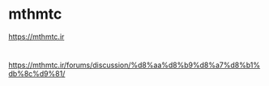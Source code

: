# mthmtc
https://mthmtc.ir

#
https://mthmtc.ir/forums/discussion/%d8%aa%d8%b9%d8%a7%d8%b1%db%8c%d9%81/
